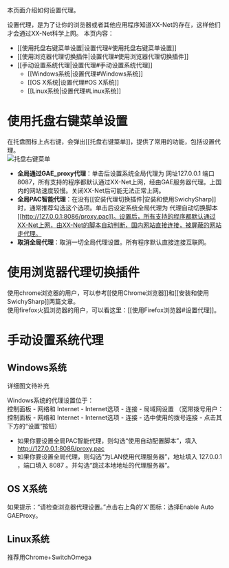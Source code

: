 本页面介绍如何设置代理。

设置代理，是为了让你的浏览器或者其他应用程序知道XX-Net的存在，这样他们才会通过XX-Net科学上网。
本页内容：    
 - [[使用托盘右键菜单设置|设置代理#使用托盘右键菜单设置]]    
 - [[使用浏览器代理切换插件|设置代理#使用浏览器代理切换插件]]    
 - [[手动设置系统代理|设置代理#手动设置系统代理]]    
     - [[Windows系统|设置代理#Windows系统]]    
     - [[OS X系统|设置代理#OS X系统]]    
     - [[Linux系统|设置代理#Linux系统]]    <br>

# 使用托盘右键菜单设置
在托盘图标上点右键，会弹出[[托盘右键菜单]]，提供了常用的功能，包括设置代理。    
![托盘右键菜单](https://cloud.githubusercontent.com/assets/6830787/9698665/9ccf17a8-53f3-11e5-8c3b-2a8a886cb588.png)<br>
* **全局通过GAE_proxy代理**：单击后设置系统全局代理为 网址127.0.0.1 端口8087，所有支持的程序都默认通过XX-Net上网，经由GAE服务器代理。上国内的网站速度较慢。关闭XX-Net后可能无法正常上网。<br>
* **全局PAC智能代理**：在没有[[安装代理切换插件|安装和使用SwichySharp]]时，通常推荐勾选这个选项。单击后设定系统全局代理为 代理自动切换脚本[[http://127.0.0.1:8086/proxy.pac]]。设置后，所有支持的程序都默认通过XX-Net上网，由XX-Net的脚本自动判断，国内网站直接连接，被屏蔽的网站走代理。<br>
* **取消全局代理**：取消一切全局代理设置。所有程序默认直接连接互联网。

# 使用浏览器代理切换插件
使用chrome浏览器的用户，可以参考[[使用Chrome浏览器]]和[[安装和使用SwichySharp]]两篇文章。    
使用firefox火狐浏览器的用户，可以看这里：[[使用Firefox浏览器#设置代理]]。
# 手动设置系统代理
## Windows系统
详细图文待补充

Windows系统的代理设置位于：    
控制面板 - 网络和 Internet - Internet选项 - 连接 - 局域网设置
（宽带拨号用户：控制面板 - 网络和 Internet - Internet选项 - 连接 - 选中使用的拨号连接 - 点击其下方的“设置”按钮）

 - 如果你要设置全局PAC智能代理，则勾选“使用自动配置脚本”，填入 http://127.0.0.1:8086/proxy.pac    
 - 如果你要设置全局代理，则勾选“为LAN使用代理服务器”，地址填入 127.0.0.1 ，端口填入 8087 。并勾选“跳过本地地址的代理服务器”。


## OS X系统
如果提示：“请检查浏览器代理设置。”点击右上角的'X'图标：选择Enable Auto GAEProxy。

## Linux系统
推荐用Chrome+SwitchOmega